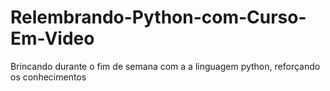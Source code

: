 # Relembrando-Python-com-Curso-Em-Video
Brincando durante o fim de semana com a a linguagem python, reforçando os conhecimentos
